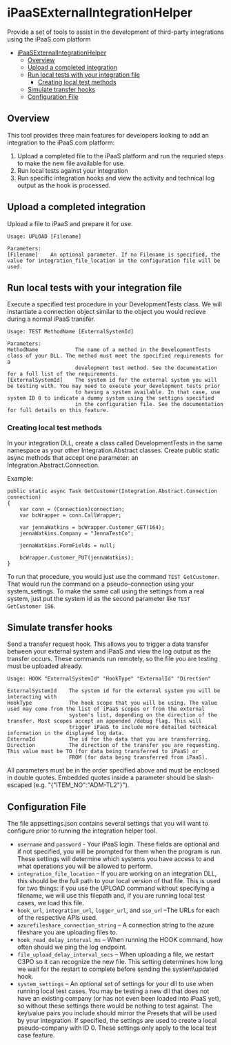 # iPaaSExternalIntegrationHelper
Provide a set of tools to assist in the development of third-party integrations using the iPaaS.com platform

- [iPaaSExternalIntegrationHelper](#ipaasexternalintegrationhelper)
  * [Overview](#overview)
  * [Upload a completed integration](#upload-a-completed-integration)
  * [Run local tests with your integration file](#run-local-tests-with-your-integration-file)
    + [Creating local test methods](#creating-local-test-methods)
  * [Simulate transfer hooks](#simulate-transfer-hooks)
  * [Configuration File](#configuration-file)

## Overview
This tool provides three main features for developers looking to add an integration to the iPaaS.com platform:
1. Upload a completed file to the iPaaS platform and run the requried steps to make the new file available for use.
1. Run local tests against your integration 
1. Run specific integration hooks and view the activity and technical log output as the hook is processed.

## Upload a completed integration
Upload a file to iPaaS and prepare it for use.

```
Usage: UPLOAD [Filename]

Parameters:
[Filename]    An optional parameter. If no Filename is specified, the value for integration_file_location in the configuration file will be used.
```

## Run local tests with your integration file
Execute a specified test procedure in your DevelopmentTests class. We will instantiate a connection object similar to the object you would recieve during a normal iPaaS transfer.

```
Usage: TEST MethodName [ExternalSystemId]

Parameters:
MethodName            The name of a method in the DevelopmentTests class of your DLL. The method must meet the specified requirements for a 
                      development test method. See the documentation for a full list of the requirements.
[ExternalSystemId]    The system id for the external system you will be testing with. You may need to execute your development tests prior 
                      to having a system available. In that case, use system ID 0 to indicate a dummy system using the settigns specified 
                      in the configuration file. See the documentation for full details on this feature.
```

### Creating local test methods
In your integration DLL, create a class called DevelopmentTests in the same namespace as your other Integration.Abstract classes. Create public static async methods that accept one parameter: an Integration.Abstract.Connection.

Example:
```
public static async Task GetCustomer(Integration.Abstract.Connection connection)
{
    var conn = (Connection)connection;
    var bcWrapper = conn.CallWrapper;

    var jennaWatkins = bcWrapper.Customer_GET(164);
    jennaWatkins.Company = "JennaTestCo";

    jennaWatkins.FormFields = null;

    bcWrapper.Customer_PUT(jennaWatkins);
}
```

To run that procedure, you would just use the command `TEST GetCustomer`. That would run the command on a pseudo-connection using your system_settings. To make the same call using the settings from a real system, just put the system id as the second parameter like `TEST GetCustomer 186`.

## Simulate transfer hooks
Send a transfer request hook. This allows you to trigger a data transfer between your external system and iPaaS and view the log output as the transfer occurs. These commands run remotely, so the file you are testing must be uploaded already.

```
Usage: HOOK "ExternalSystemId" "HookType" "ExternalId" "Direction"

ExternalSystemId    The system id for the external system you will be interacting with
HookType            The hook scope that you will be using. The value used may come from the list of iPaaS scopes or from the external 
                    system's list, depending on the direction of the transfer. Most scopes accept an appended /debug flag. This will 
                    trigger iPaaS to include more detailed technical information in the displayed log data.
ExternaId           The id for the data that you are transferring.
Direction           The direction of the transfer you are requesting. This value must be TO (for data being transferred to iPaaS) or 
                    FROM (for data being transferred from iPaaS).
```

All parameters must be in the order specified above and must be enclosed in double quotes. Embedded quotes inside a parameter should be slash-escaped (e.g. "{\"ITEM_NO\":\"ADM-TL2\"}").

## Configuration File
The file appsettings.json contains several settings that you will want to configure prior to running the integration helper tool.
* `username` and `password` - Your iPaaS login. These fields are optional and if not specified, you will be prompted for them when the program is run. These settings will determine which systems you have access to and what operations you will be allowed to perform.
* `integration_file_location` – If you are working on an integration DLL, this should be the full path to your local version of that file. This is used for two things: if you use the UPLOAD command without specifying a filename, we will use this filepath and, if you are running local test cases, we load this file.
* `hook_url`, `integration_url`, `logger_url`, and `sso_ur`l –The URLs for each of the respective APIs used.
* `azurefileshare_connection_string` – A connection string to the azure fileshare you are uploading files to. 
* `hook_read_delay_interval_ms` – When running the HOOK command, how often should we ping the log endpoint. 
* `file_upload_delay_interval_secs` – When uploading a file, we restart C3PO so it can recognize the new file. This setting determines how long we wait for the restart to complete before sending the system\updated hook.
* `system_settings` – An optional set of settings for your dll to use when running local test cases. You may be testing a new dll that does not have an existing company (or has not even been loaded into iPaaS yet), so without these settings there would be nothing to test against. The key\value pairs you include should mirror the Presets that will be used by your integration. If specified, the settings are used to create a local pseudo-company with ID 0. These settings only apply to the local test case feature. 


